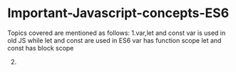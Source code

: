 # Important-Javascript-concepts-ES6

Topics covered are mentioned as follows:
1.var,let and const
  var is used in old JS while let and const are used in ES6
  	var has function scope
	let and const has  block scope 
	
2.
